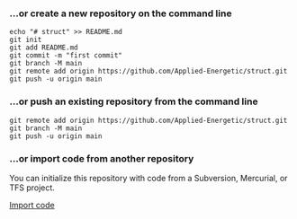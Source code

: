 ### …or create a new repository on the command line



```
echo "# struct" >> README.md
git init
git add README.md
git commit -m "first commit"
git branch -M main
git remote add origin https://github.com/Applied-Energetic/struct.git
git push -u origin main
```

### …or push an existing repository from the command line



```
git remote add origin https://github.com/Applied-Energetic/struct.git
git branch -M main
git push -u origin main
```

### …or import code from another repository

You can initialize this repository with code from a Subversion, Mercurial, or TFS project.

[Import code](https://github.com/Applied-Energetic/struct/import)